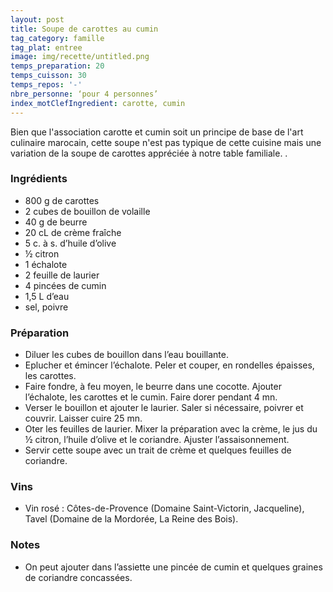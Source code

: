 ```yaml
---
layout: post
title: Soupe de carottes au cumin
tag_category: famille
tag_plat: entree
image: img/recette/untitled.png
temps_preparation: 20
temps_cuisson: 30
temps_repos: '-'
nbre_personne: ‘pour 4 personnes’
index_motClefIngredient: carotte, cumin
---
```

Bien que l'association carotte et cumin soit un principe de base de l'art culinaire marocain, cette soupe n'est pas typique de cette cuisine mais une variation de la soupe de carottes appréciée à notre table familiale.  .

### Ingrédients
* 800 g de carottes
* 2 cubes de bouillon de volaille
* 40 g de beurre
* 20 cL de crème fraîche
* 5 c. à s. d’huile d’olive
* ½ citron
* 1 échalote
* 2 feuille de laurier
* 4 pincées de cumin  
* 1,5 L d’eau
* sel, poivre


### Préparation
* Diluer les cubes de bouillon dans l’eau bouillante.
* Eplucher et émincer l’échalote. Peler et couper, en rondelles épaisses, les carottes.
* Faire fondre, à feu moyen, le beurre dans une cocotte. Ajouter l’échalote, les carottes et le cumin. Faire dorer pendant 4 mn.
* Verser le bouillon et ajouter le laurier. Saler si nécessaire, poivrer et couvrir. Laisser cuire 25 mn.
* Oter les feuilles de laurier. Mixer la préparation avec la crème, le jus du ½ citron, l’huile d’olive et le coriandre. Ajuster l’assaisonnement.
* Servir cette soupe avec un trait de crème et quelques feuilles de coriandre.


### Vins
* Vin rosé : Côtes-de-Provence (Domaine Saint-Victorin, Jacqueline), Tavel (Domaine de la Mordorée, La Reine des Bois).

### Notes
* On peut ajouter dans l’assiette une pincée de cumin et quelques graines de coriandre concassées.
